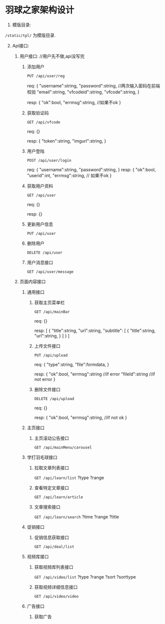 羽球之家架构设计
===============

1. 模版目录:

`/static/tpl/` 为模版目录.

2. Api接口:
	
	1. 用户接口:  //用户先不做,api没写完

		1. 添加用户

			`PUT /api/user/reg`

			req:
			{
				"username":string,
				"password":string,  //两次输入密码在前端校验
				"email":string,
				"vfcodeid":string,
				"vfcode":string,
			}

			resp:
			    {
				    "ok":bool,
				    "errmsg":string, //如果不ok
			    }
		2. 获取验证码

			`GET /api/vfcode`

			req:
			{}

			resp:
			{
				"token":string,
				"imgurl":string,
			}

		2. 用户登陆

			`POST /api/user/login`

			req:
			{
				"username":string,
				"password":string,
			}
			resp:
			{
				"ok":bool,
				"userid":int,
				"errmsg":string, // 如果不ok
			}
		3. 获取用户资料

			`GET /api/user`

			req:
			{}

			resp:
			{}

		4. 更新用户信息 

			`PUT /api/user`

		4. 删除用户
			
			`DELETE /api/user`

		6. 用户消息接口

			`GET /api/user/message`

	2. 页面内容接口
		
		1. 通用接口

			1. 获取主页菜单栏

				`GET /api/mainBar`

				req:
				{}

				resp:
				[
					{
						"title":string,
						"url":string,
						"subtitle":
							[
								{
									"title":string,
									"url":string,
								}
							]
					}
				]

			2. 上传文件接口

				`PUT /api/upload`

				req:
				{
					"type":string,
					"file":formdata,
				}

				resp:
				{
					"ok":bool,
					"errmsg":string //if error
					"fileId":string //if not error
				}

			3. 删除文件接口

				`DELETE /api/upload`

				req:
				{}

				resp:
				{
					"ok":bool,
					"errmsg":string, //if not ok
				}
				
		2. 主页接口

			1. 主页滚动公告接口

				`GET /api/mainMenu/carousel`

		3. 学打羽毛球接口

			1. 拉取文章列表接口

				`GET /api/learn/list` ?type ?range 

			2. 查看特定文章接口

				`GET /api/learn/article`

			3. 文章搜索接口

				`GET /api/learn/search` ?time ?range ?title
			
		4. 促销接口 

			1. 促销信息获取接口

				`GET /api/deal/list`

		5. 视频库接口

			1. 获取视频库列表接口

				`GET /api/video/list` ?type ?range ?sort ?sorttype

			2. 获取视频详细信息接口

				`GET /api/video/video`

		6. 广告接口

			1. 获取广告




　　